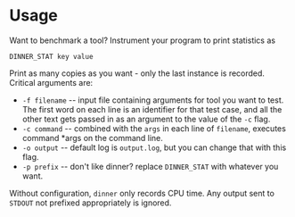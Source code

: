 # Usage
Want to benchmark a tool? Instrument your program to print statistics as
```
DINNER_STAT key value
```
Print as many copies as you want - only the last instance is recorded. Critical arguments are:

- `-f filename` -- input file containing arguments for tool you want to test. The first word on each line is an identifier for that test case, and all the other text gets passed in as an argument to the value of the `-c` flag.
- `-c command` -- combined with the `args` in each line of `filename`, executes
    command *args
on the command line.
- `-o output` -- default log is `output.log`, but you can change that with this flag.
- `-p prefix` -- don't like dinner? replace `DINNER_STAT` with whatever you want.
 
Without configuration, `dinner` only records CPU time. Any output sent to `STDOUT` not prefixed appropriately is ignored.
